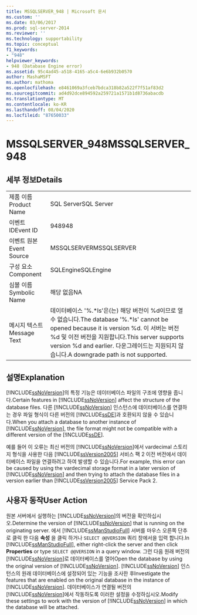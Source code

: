```yaml
---
title: MSSQLSERVER_948 | Microsoft 문서
ms.custom: ''
ms.date: 03/06/2017
ms.prod: sql-server-2014
ms.reviewer: ''
ms.technology: supportability
ms.topic: conceptual
f1_keywords:
- "948"
helpviewer_keywords:
- 948 (Database Engine error)
ms.assetid: 95c4ad45-a518-4165-a5c4-6e6b932b0570
author: MashaMSFT
ms.author: mathoma
ms.openlocfilehash: e8461069a3fceb7bdca318b82a522f7f51af83d2
ms.sourcegitcommit: ad4d92dce894592a259721a1571b1d8736abacdb
ms.translationtype: MT
ms.contentlocale: ko-KR
ms.lasthandoff: 08/04/2020
ms.locfileid: "87650033"
---
```

# <a name="mssqlserver_948"></a><span data-ttu-id="4f6bb-102">MSSQLSERVER_948</span><span class="sxs-lookup"><span data-stu-id="4f6bb-102">MSSQLSERVER_948</span></span>
    
## <a name="details"></a><span data-ttu-id="4f6bb-103">세부 정보</span><span class="sxs-lookup"><span data-stu-id="4f6bb-103">Details</span></span>  
  
|||  
|-|-|  
|<span data-ttu-id="4f6bb-104">제품 이름</span><span class="sxs-lookup"><span data-stu-id="4f6bb-104">Product Name</span></span>|<span data-ttu-id="4f6bb-105">SQL Server</span><span class="sxs-lookup"><span data-stu-id="4f6bb-105">SQL Server</span></span>|  
|<span data-ttu-id="4f6bb-106">이벤트 ID</span><span class="sxs-lookup"><span data-stu-id="4f6bb-106">Event ID</span></span>|<span data-ttu-id="4f6bb-107">948</span><span class="sxs-lookup"><span data-stu-id="4f6bb-107">948</span></span>|  
|<span data-ttu-id="4f6bb-108">이벤트 원본</span><span class="sxs-lookup"><span data-stu-id="4f6bb-108">Event Source</span></span>|<span data-ttu-id="4f6bb-109">MSSQLSERVER</span><span class="sxs-lookup"><span data-stu-id="4f6bb-109">MSSQLSERVER</span></span>|  
|<span data-ttu-id="4f6bb-110">구성 요소</span><span class="sxs-lookup"><span data-stu-id="4f6bb-110">Component</span></span>|<span data-ttu-id="4f6bb-111">SQLEngine</span><span class="sxs-lookup"><span data-stu-id="4f6bb-111">SQLEngine</span></span>|  
|<span data-ttu-id="4f6bb-112">심볼 이름</span><span class="sxs-lookup"><span data-stu-id="4f6bb-112">Symbolic Name</span></span>|<span data-ttu-id="4f6bb-113">해당 없음</span><span class="sxs-lookup"><span data-stu-id="4f6bb-113">NA</span></span>|  
|<span data-ttu-id="4f6bb-114">메시지 텍스트</span><span class="sxs-lookup"><span data-stu-id="4f6bb-114">Message Text</span></span>|<span data-ttu-id="4f6bb-115">데이터베이스 '%.\*ls'은(는) 해당 버전이 %d이므로 열 수 없습니다.</span><span class="sxs-lookup"><span data-stu-id="4f6bb-115">The database '%.\*ls' cannot be opened because it is version %d.</span></span> <span data-ttu-id="4f6bb-116">이 서버는 버전 %d 및 이전 버전을 지원합니다.</span><span class="sxs-lookup"><span data-stu-id="4f6bb-116">This server supports version %d and earlier.</span></span> <span data-ttu-id="4f6bb-117">다운그레이드는 지원되지 않습니다.</span><span class="sxs-lookup"><span data-stu-id="4f6bb-117">A downgrade path is not supported.</span></span>|  
  
## <a name="explanation"></a><span data-ttu-id="4f6bb-118">설명</span><span class="sxs-lookup"><span data-stu-id="4f6bb-118">Explanation</span></span>  
 <span data-ttu-id="4f6bb-119">[!INCLUDE[ssNoVersion](../../includes/ssnoversion-md.md)]의 특정 기능은 데이터베이스 파일의 구조에 영향을 줍니다.</span><span class="sxs-lookup"><span data-stu-id="4f6bb-119">Certain features in [!INCLUDE[ssNoVersion](../../includes/ssnoversion-md.md)] affect the structure of the database files.</span></span> <span data-ttu-id="4f6bb-120">다른 [!INCLUDE[ssNoVersion](../../includes/ssnoversion-md.md)] 인스턴스에 데이터베이스를 연결하는 경우 파일 형식이 다른 버전의 [!INCLUDE[ssDE](../../includes/ssde-md.md)]과 호환되지 않을 수 있습니다.</span><span class="sxs-lookup"><span data-stu-id="4f6bb-120">When you attach a database to another instance of [!INCLUDE[ssNoVersion](../../includes/ssnoversion-md.md)], the file format might not be compatible with a different version of the [!INCLUDE[ssDE](../../includes/ssde-md.md)].</span></span>  
  
 <span data-ttu-id="4f6bb-121">예를 들어 이 오류는 최신 버전의 [!INCLUDE[ssNoVersion](../../includes/ssnoversion-md.md)]에서 vardecimal 스토리지 형식을 사용한 다음 [!INCLUDE[ssVersion2005](../../includes/ssversion2005-md.md)] 서비스 팩 2 이전 버전에서 데이터베이스 파일을 연결하려고 하여 발생할 수 있습니다.</span><span class="sxs-lookup"><span data-stu-id="4f6bb-121">For example, this error can be caused by using the vardecimal storage format in a later version of [!INCLUDE[ssNoVersion](../../includes/ssnoversion-md.md)] and then trying to attach the database files in a version earlier than [!INCLUDE[ssVersion2005](../../includes/ssversion2005-md.md)] Service Pack 2.</span></span>  
  
## <a name="user-action"></a><span data-ttu-id="4f6bb-122">사용자 동작</span><span class="sxs-lookup"><span data-stu-id="4f6bb-122">User Action</span></span>  
 <span data-ttu-id="4f6bb-123">원본 서버에서 실행하는 [!INCLUDE[ssNoVersion](../../includes/ssnoversion-md.md)]의 버전을 확인하십시오.</span><span class="sxs-lookup"><span data-stu-id="4f6bb-123">Determine the version of [!INCLUDE[ssNoVersion](../../includes/ssnoversion-md.md)] that is running on the originating server.</span></span> <span data-ttu-id="4f6bb-124">에서 [!INCLUDE[ssManStudioFull](../../includes/ssmanstudiofull-md.md)] 서버를 마우스 오른쪽 단추로 클릭 한 다음 **속성** 을 클릭 하거나 `SELECT @@VERSION` 쿼리 창에서을 입력 합니다.</span><span class="sxs-lookup"><span data-stu-id="4f6bb-124">In [!INCLUDE[ssManStudioFull](../../includes/ssmanstudiofull-md.md)], either right-click the server and then click **Properties** or type `SELECT @@VERSION` in a query window.</span></span> <span data-ttu-id="4f6bb-125">그런 다음 원래 버전의 [!INCLUDE[ssNoVersion](../../includes/ssnoversion-md.md)]로 데이터베이스를 열어</span><span class="sxs-lookup"><span data-stu-id="4f6bb-125">Open the database by using the original version of [!INCLUDE[ssNoVersion](../../includes/ssnoversion-md.md)].</span></span> <span data-ttu-id="4f6bb-126">[!INCLUDE[ssNoVersion](../../includes/ssnoversion-md.md)] 인스턴스의 원래 데이터베이스에 설정되어 있는 기능을 조사한 후</span><span class="sxs-lookup"><span data-stu-id="4f6bb-126">Investigate the features that are enabled on the original database in the instance of [!INCLUDE[ssNoVersion](../../includes/ssnoversion-md.md)].</span></span> <span data-ttu-id="4f6bb-127">데이터베이스가 연결될 버전의 [!INCLUDE[ssNoVersion](../../includes/ssnoversion-md.md)]에서 작동하도록 이러한 설정을 수정하십시오.</span><span class="sxs-lookup"><span data-stu-id="4f6bb-127">Modify these settings to work with the version of [!INCLUDE[ssNoVersion](../../includes/ssnoversion-md.md)] in which the database will be attached.</span></span>  
  
  
